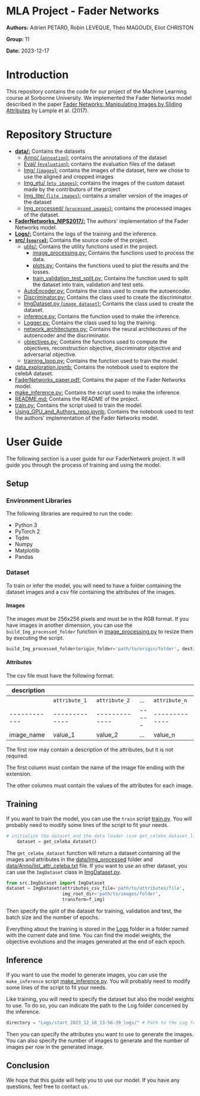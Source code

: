 # MLA Project - Fader Networks

**Authors:** Adrien PETARD, Robin LEVEQUE, Théo MAGOUDI, Eliot CHRISTON

**Group:** 11

**Date:** 2023-12-17


# Introduction

This repository contains the code for our project of the Machine Learning course at Sorbonne University.
We implemented the Fader Networks model described in the paper [Fader Networks: Manipulating Images by Sliding Attributes](https://arxiv.org/abs/1706.00409) by Lample et al. (2017).

# Repository Structure

- <u>**[data/](data/):**</u> Contains the datasets
    - <u>[Anno/](data/Anno/) (`annoation`):</u> contains the annotations of the dataset
    - <u>[Eval/](data/Eval/) (`evaluation`):</u> contains the evaluation files of the dataset
    - <u>[Img/](data/Img/) (`images`):</u> contains the images of the dataset, here we chose to use the aligned and cropped images
    - <u>[Img_etu/](data/Img_etu/) (`etu images`):</u> contains the images of the custom dataset made by the contributors of the project
    - <u>[Img_lite/](data/Img_lite/) (`lite images`):</u> contains a smaller version of the images of the dataset
    - <u>[Img_processed/](data/Img_processed/) (`processed images`):</u> contains the processed images of the dataset.
- <u>**[FaderNetworks_NIPS2017/](FaderNetworks_NIPS2017/):**</u> The authors' implementation of the Fader Networks model.
- <u>**[Logs/](Logs/):**</u> Contains the logs of the training and the inference.
- <u>**[src/](src/) (`source`):**</u> Contains the source code of the project.
    - <u>[utils/](src/utils/):</u> Contains the utility functions used in the project.
        - <u>[image_processing.py](src/utils/image_processing.py):</u> Contains the functions used to process the data.
        - <u>[plots.py](src/utils/plots.py):</u> Contains the functions used to plot the results and the losses.
        - <u>[train_validation_test_split.py](src/utils/train_validation_test_split.py):</u> Contains the function used to split the dataset into train, validation and test sets.
    - <u>[AutoEncoder.py](src/AutoEncoder.py):</u> Contains the class used to create the autoencoder.
    - <u>[Discriminator.py](src/Discriminator.py):</u> Contains the class used to create the discriminator.
    - <u>[ImgDataset.py](src/ImgDataset.py) (`image dataset`):</u> Contains the class used to create the dataset.
    - <u>[inference.py](src/inference.py):</u> Contains the function used to make the inference.
    - <u>[Logger.py](src/Logger.py):</u> Contains the class used to log the training.
    - <u>[network_architectures.py](src/network_architectures.py):</u> Contains the neural architectures of the autoencoder and the discriminator.
    - <u>[objectives.py](src/objectives.py):</u> Contains the functions used to compute the objectives, reconstruction objective, discriminator objective and adversarial objective.
    - <u>[training_loop.py](src/training_loop.py):</u> Contains the function used to train the model.
- <u>[data_exploration.ipynb](data_exploration.ipynb):</u> Contains the notebook used to explore the celebA dataset.
- <u>[FaderNetworks_paper.pdf](FaderNetworks_paper.pdf):</u> Contains the paper of the Fader Networks model.
- <u>[make_inference.py](make_inference.py):</u> Contains the script used to make the inference.
- <u>[README.md](README.md):</u> Contains the README of the project.
- <u>[train.py](train.py):</u> Contains the script used to train the model.
- <u>[Using_GPU_and_Authors_repo.ipynb](Using_GPU_and_Authors_repo.ipynb):</u> Contains the notebook used to test the authors' implementation of the Fader Networks model.


# User Guide
The following section is a user guide for our FaderNetwork project.
It will guide you through the process of training and using the model.

## Setup

### Environment Libraries

The following libraries are required to run the code:

- Python 3
- PyTorch 2
- Tqdm
- Numpy
- Matplotlib
- Pandas

### Dataset

To train or infer the model, you will need to have a folder containing the dataset images and a csv file containing the attributes of the images.

#### Images

The images must be 256x256 pixels and must be in the RGB format. If you have images in another dimension, you can use the `build_Img_processed_folder` function in [image_processing.py](src/utils/image_processing.py) to resize them by executing the script.

```python
build_Img_processed_folder(origin_folder='path/to/origin/folder', destination_folder='path/to/destination/folder')
```

#### Attributes

The csv file must have the following format:

| description | | | | |
|-------------|-----|-----|-----|-----|
|            | `attribute_1` | `attribute_2` | ... | `attribute_n` |
|------------|-------------|-------------|-----|-------------|
| image_name | value_1 | value_2 | ... | value_n |

The first row may contain a description of the attributes, but it is not required.

The first column must contain the name of the image file ending with the extension.

The other columns must contain the values of the attributes for each image.


## Training

If you want to train the model, you can use the `train` script [train.py](train.py). You will probably need to modify some lines of the script to fit your needs.
```python
# initialize the dataset and the data loader (use get_celeba_dataset_lite() for a smaller dataset)
    dataset = get_celeba_dataset()
```
The `get_celeba_dataset` function will return a dataset containing all the images and attributes in the [data/Img_processed](data/Img_processed) folder and [data/Anno/list_attr_celeba.txt](data/Anno/list_attr_celeba.txt) file. If you want to use an other dataset, you can use the `ImgDataset` class in [ImgDataset.py](src/ImgDataset.py).

```python
from src.ImgDataset import ImgDataset
dataset = ImgDataset(attributes_csv_file='path/to/attributes/file', 
                     img_root_dir='path/to/images/folder', 
                     transform=f_img)
```

Then specify the split of the dataset for training, validation and test, the batch size and the number of epochs.


Everything about the training is stored in the [Logs](Logs) folder in a folder named with the current date and time. You can find the model weights, the objective evolutions and the images generated at the end of each epoch.

## Inference

If you want to use the model to generate images, you can use the `make_inference` script [make_inference.py](make_inference.py). You will probably need to modify some lines of the script to fit your needs.

Like training, you will need to specify the dataset but also the model weights to use. To do so, you can indicate the path to the Log folder concerned by the inference.

```python
directory = "Logs/start_2023_12_16_13-56-39_logs/" # Path to the Log folder
```

Then you can specify the attributes you want to use to generate the images. You can also specify the number of images to generate and the number of images per row in the generated image.

## Conclusion

We hope that this guide will help you to use our model. If you have any questions, feel free to contact us.